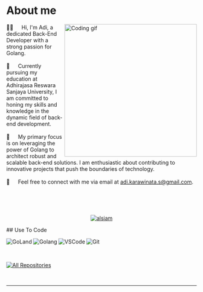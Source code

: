 <!-- About Section -->
 # About me
 
<p>
 <img align="right" width="350" src="/assets/programmer.gif" alt="Coding gif" />
  
 👨🏻 &emsp;  Hi, I'm Adi, a dedicated Back-End Developer with a strong passion for Golang. <br/><br/>
 💼 &emsp;  Currently pursuing my education at Adhirajasa Reswara Sanjaya University, I am committed to honing my skills and knowledge in the dynamic field of back-end development.<br/><br/>
 🚀 &emsp;  My primary focus is on leveraging the power of Golang to architect robust and scalable back-end solutions. I am enthusiastic about contributing to innovative projects that push the boundaries of technology.<br/><br/>
 📧 &emsp;  Feel free to connect with me via email at adi.karawinata.s@gmail.com.

</p>

<br/>
<br/>
<br/>
<p align="center">
 <a href="https://www.linkedin.com/in/adi-karawinata-satyanegara-8288a6253" target="_blank">
  <img src="https://img.shields.io/badge/LinkedIn-0077B5?style=for-the-badge&logo=linkedin&logoColor=white" alt="alsiam"/>
 </a>
</p>
## Use To Code

![GoLand](https://img.shields.io/badge/GoLand-0f0f0f?&style=for-the-badge&logo=goland&logoColor=white)
![Golang](https://img.shields.io/badge/go-%2300ADD8.svg?style=for-the-badge&logo=go&logoColor=white)
![VSCode](https://img.shields.io/badge/Visual_Studio-0078d7?style=for-the-badge&logo=visual%20studio&logoColor=white)
![Git](https://img.shields.io/badge/Git-F05032?style=for-the-badge&logo=git&logoColor=white)

<br/>
<p align="left">
  <a href="https://github.com/Adiazzax?tab=repositories" target="_blank"><img alt="All Repositories" title="All Repositories" src="https://img.shields.io/badge/-All%20Repos-2962FF?style=for-the-badge&logo=koding&logoColor=white"/></a>
</p>

<br/>
<hr/>
<br/>
